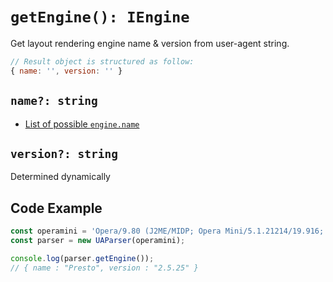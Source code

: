 # `getEngine(): IEngine`

Get layout rendering engine name & version from user-agent string.

```js
// Result object is structured as follow:
{ name: '', version: '' }
```

## `name?: string`

- [List of possible `engine.name`](/list/engine/name)

## `version?: string`

Determined dynamically

## Code Example

```js
const operamini = 'Opera/9.80 (J2ME/MIDP; Opera Mini/5.1.21214/19.916; U; en) Presto/2.5.25'
const parser = new UAParser(operamini);

console.log(parser.getEngine());
// { name : "Presto", version : "2.5.25" }
```
